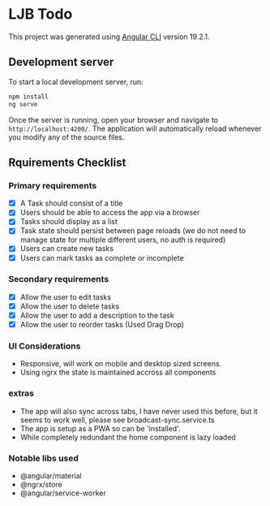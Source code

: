 # LJB Todo

This project was generated using [Angular CLI](https://github.com/angular/angular-cli) version 19.2.1.

## Development server

To start a local development server, run:

```bash
npm install
ng serve
```

Once the server is running, open your browser and navigate to `http://localhost:4200/`. The application will automatically reload whenever you modify any of the source files.


## Rquirements Checklist

### Primary requirements
- [x] A Task should consist of a title
- [x] Users should be able to access the app via a browser
- [x] Tasks should display as a list
- [x] Task state should persist between page reloads (we do not need to manage state for multiple different users, no auth is required)
- [x] Users can create new tasks
- [x] Users can mark tasks as complete or incomplete
### Secondary requirements
- [x] Allow the user to edit tasks
- [x] Allow the user to delete tasks
- [x] Allow the user to add a description to the task
- [x] Allow the user to reorder tasks (Used Drag Drop)

### UI Considerations
- Responsive, will work on mobile and desktop sized screens.
- Using ngrx the state is maintained accross all components

### extras
- The app will also sync across tabs, I have never used this before, but it seems to work well, please see broadcast-sync.service.ts
- The app is setup as a PWA so can be 'installed'.
- While completely redundant the home component is lazy loaded

### Notable libs used
- @angular/material
- @ngrx/store
- @angular/service-worker